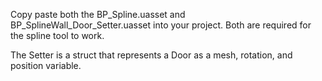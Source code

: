 Copy paste both the BP_Spline.uasset and BP_SplineWall_Door_Setter.uasset into your project.
Both are required for the spline tool to work.

The Setter is a struct that represents a Door as a mesh, rotation, and position variable.
